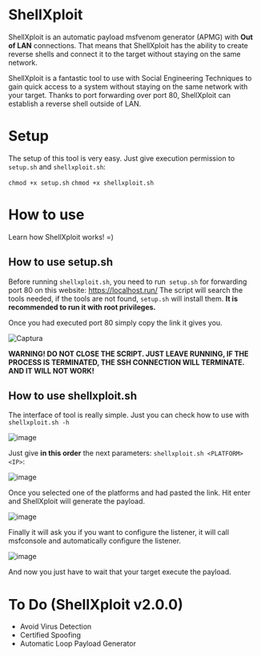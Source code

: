 # ShellXploit
ShellXploit is an automatic payload msfvenom generator (APMG) with **Out of LAN** connections. That means that ShellXploit has the ability to create reverse shells and connect it to the target without staying on the same network.

ShellXploit is a fantastic tool to use with Social Engineering Techniques to gain quick access to a system without staying on the same network with your target. Thanks to port forwarding over port 80, ShellXploit can establish a reverse shell outside of LAN.

# Setup
The setup of this tool is very easy. Just give execution permission to `setup.sh` and `shellxploit.sh`:

`chmod +x setup.sh`
`chmod +x shellxploit.sh`

# How to use
Learn how ShellXploit works! =)
## How to use setup.sh
Before running `shellxploit.sh`, you need to run` setup.sh` for forwarding port 80 on this website: https://localhost.run/
The script will search the tools needed, if the tools are not found, `setup.sh` will install them.
**It is recommended to run it with root privileges.**

Once you had executed port 80 simply copy the link it gives you.

![Captura](https://user-images.githubusercontent.com/76668073/136985337-dccf75a7-6ae9-4afb-b0ee-411d4f54c120.PNG)

**WARNING! DO NOT CLOSE THE SCRIPT. JUST LEAVE RUNNING, IF THE PROCESS IS TERMINATED, THE SSH CONNECTION WILL TERMINATE. AND IT WILL NOT WORK!**

## How to use shellxploit.sh
The interface of tool is really simple. Just you can check how to use with `shellxploit.sh -h`

![image](https://user-images.githubusercontent.com/76668073/136986191-347eac58-4987-40db-a07a-60422dbe352c.png)

Just give **in this order** the next parameters: `shellxploit.sh <PLATFORM> <IP>`:

![image](https://user-images.githubusercontent.com/76668073/136986505-81caff48-d651-4baa-bc31-d9627cc70303.png)

Once you selected one of the platforms and had pasted the link. Hit enter and ShellXploit will generate the payload.

![image](https://user-images.githubusercontent.com/76668073/136987766-759f1eb3-f5f4-43f8-984c-3abff677daac.png)

Finally it will ask you if you want to configure the listener, it will call msfconsole and automatically configure the listener.

![image](https://user-images.githubusercontent.com/76668073/136987260-ef28f1be-9358-4354-95d0-9c72b006d543.png)

And now you just have to wait that your target execute the payload.

# To Do (ShellXploit v2.0.0)
- Avoid Virus Detection
- Certified Spoofing
- Automatic Loop Payload Generator
